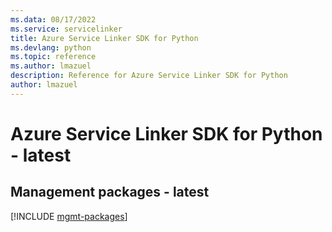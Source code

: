 ```yaml
---
ms.data: 08/17/2022
ms.service: servicelinker
title: Azure Service Linker SDK for Python
ms.devlang: python
ms.topic: reference
ms.author: lmazuel
description: Reference for Azure Service Linker SDK for Python
author: lmazuel
---
```

# Azure Service Linker SDK for Python - latest

## Management packages - latest
[!INCLUDE [mgmt-packages](service-linker-mgmt-index.md)]